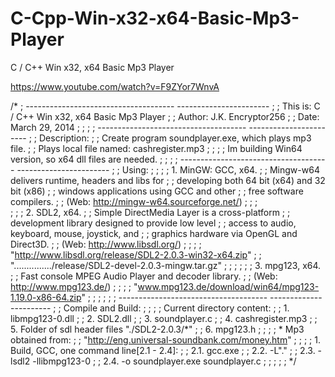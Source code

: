 C-Cpp-Win-x32-x64-Basic-Mp3-Player
==================================

C / C++ Win x32, x64 Basic Mp3 Player

https://www.youtube.com/watch?v=F9ZYor7WnvA

/*
; ------------------------------------- ----------------------- ;
; This is: C / C++ Win x32, x64 Basic Mp3 Player                ;
; Author: J.K. Encryptor256                                     ;
; Date: March 29, 2014                                          ;
;                                                               ;
; ------------------------------------- ----------------------- ;
; Description:                                                  ;
;  Create program soundplayer.exe, which plays mp3 file.        ;
;  Plays local file named: cashregister.mp3                     ;
;																;
;  Im building Win64 version, so x64 dll files are needed.		;
;                                                               ;
; ------------------------------------- ----------------------- ;
; Using:                                                        ;
;                                                               ;
;  1. MinGW: GCC, x64.                                          ;
;     Mingw-w64 delivers runtime, headers and libs for          ;
;     developing both 64 bit (x64) and 32 bit (x86)             ;
;     windows applications using GCC and other                  ;
;     free software compilers.                                  ;
;     (Web: http://mingw-w64.sourceforge.net/)                  ;
;																;	
;                                                               ;
;  2. SDL2, x64.                                                ;
;     Simple DirectMedia Layer is a cross-platform              ;
;     development library designed to provide low level         ;
;     access to audio, keyboard, mouse, joystick, and           ;
;     graphics hardware via OpenGL and Direct3D.                ;
;     (Web: http://www.libsdl.org/)                             ;
;																;
;     "http://www.libsdl.org/release/SDL2-2.0.3-win32-x64.zip"	;
;     ".............../release/SDL2-devel-2.0.3-mingw.tar.gz"   ;
;																;
;                                                               ;
;  3. mpg123, x64.                                              ;
;     Fast console MPEG Audio Player and decoder library.       ;
;     (Web: http://www.mpg123.de/)                              ;
;																;
;     "www.mpg123.de/download/win64/mpg123-1.19.0-x86-64.zip"	;
;																;
;                                                               ;
; ------------------------------------- ----------------------- ;
; Compile and Build:                                            ;
;                                                               ;
;     Current directory content:                                ;
;           1. libmpg123-0.dll                                  ;
;           2. SDL2.dll                                         ;
;           3. soundplayer.c                                    ;
;           4. cashregister.mp3                                 ;
;			5. Folder of sdl header files "./SDL2-2.0.3/*"		;
;			6. mpg123.h											;
;                                                               ;
; * Mp3 obtained from:                                          ;
;     "http://eng.universal-soundbank.com/money.htm"            ;
;                                                               ;
;  1. Build, GCC, one command line[2.1 - 2.4]:                  ;
;     2.1. gcc.exe                                              ;
;     2.2. -L"."                                                ;
;     2.3. -lsdl2 -llibmpg123-0                                 ;
;     2.4. -o soundplayer.exe soundplayer.c                     ;
;                                                               ;
;                                                               ;
*/
